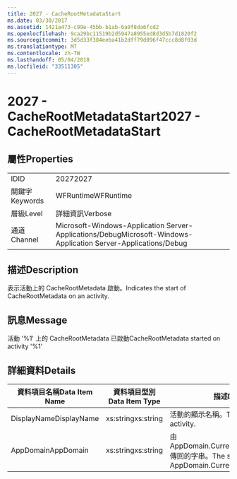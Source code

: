 ```yaml
---
title: 2027 - CacheRootMetadataStart
ms.date: 03/30/2017
ms.assetid: 1421a473-c99e-45bb-b1ab-6a9f8da6fcd2
ms.openlocfilehash: 9ca29bc11519b2d5947a8955ed8d3d5b7d1820f2
ms.sourcegitcommit: 3d5d33f384eeba41b2dff79d096f47ccc8d8f03d
ms.translationtype: MT
ms.contentlocale: zh-TW
ms.lasthandoff: 05/04/2018
ms.locfileid: "33511305"
---
```

# <a name="2027---cacherootmetadatastart"></a><span data-ttu-id="8625c-102">2027 - CacheRootMetadataStart</span><span class="sxs-lookup"><span data-stu-id="8625c-102">2027 - CacheRootMetadataStart</span></span>
## <a name="properties"></a><span data-ttu-id="8625c-103">屬性</span><span class="sxs-lookup"><span data-stu-id="8625c-103">Properties</span></span>  
  
|||  
|-|-|  
|<span data-ttu-id="8625c-104">ID</span><span class="sxs-lookup"><span data-stu-id="8625c-104">ID</span></span>|<span data-ttu-id="8625c-105">2027</span><span class="sxs-lookup"><span data-stu-id="8625c-105">2027</span></span>|  
|<span data-ttu-id="8625c-106">關鍵字</span><span class="sxs-lookup"><span data-stu-id="8625c-106">Keywords</span></span>|<span data-ttu-id="8625c-107">WFRuntime</span><span class="sxs-lookup"><span data-stu-id="8625c-107">WFRuntime</span></span>|  
|<span data-ttu-id="8625c-108">層級</span><span class="sxs-lookup"><span data-stu-id="8625c-108">Level</span></span>|<span data-ttu-id="8625c-109">詳細資訊</span><span class="sxs-lookup"><span data-stu-id="8625c-109">Verbose</span></span>|  
|<span data-ttu-id="8625c-110">通道</span><span class="sxs-lookup"><span data-stu-id="8625c-110">Channel</span></span>|<span data-ttu-id="8625c-111">Microsoft-Windows-Application Server-Applications/Debug</span><span class="sxs-lookup"><span data-stu-id="8625c-111">Microsoft-Windows-Application Server-Applications/Debug</span></span>|  
  
## <a name="description"></a><span data-ttu-id="8625c-112">描述</span><span class="sxs-lookup"><span data-stu-id="8625c-112">Description</span></span>  
 <span data-ttu-id="8625c-113">表示活動上的 CacheRootMetadata 啟動。</span><span class="sxs-lookup"><span data-stu-id="8625c-113">Indicates the start of CacheRootMetadata on an activity.</span></span>  
  
## <a name="message"></a><span data-ttu-id="8625c-114">訊息</span><span class="sxs-lookup"><span data-stu-id="8625c-114">Message</span></span>  
 <span data-ttu-id="8625c-115">活動 '%1' 上的 CacheRootMetadata 已啟動</span><span class="sxs-lookup"><span data-stu-id="8625c-115">CacheRootMetadata started on activity '%1'</span></span>  
  
## <a name="details"></a><span data-ttu-id="8625c-116">詳細資料</span><span class="sxs-lookup"><span data-stu-id="8625c-116">Details</span></span>  
  
|<span data-ttu-id="8625c-117">資料項目名稱</span><span class="sxs-lookup"><span data-stu-id="8625c-117">Data Item Name</span></span>|<span data-ttu-id="8625c-118">資料項目型別</span><span class="sxs-lookup"><span data-stu-id="8625c-118">Data Item Type</span></span>|<span data-ttu-id="8625c-119">描述</span><span class="sxs-lookup"><span data-stu-id="8625c-119">Description</span></span>|  
|--------------------|--------------------|-----------------|  
|<span data-ttu-id="8625c-120">DisplayName</span><span class="sxs-lookup"><span data-stu-id="8625c-120">DisplayName</span></span>|<span data-ttu-id="8625c-121">xs:string</span><span class="sxs-lookup"><span data-stu-id="8625c-121">xs:string</span></span>|<span data-ttu-id="8625c-122">活動的顯示名稱。</span><span class="sxs-lookup"><span data-stu-id="8625c-122">The display name of the activity.</span></span>|  
|<span data-ttu-id="8625c-123">AppDomain</span><span class="sxs-lookup"><span data-stu-id="8625c-123">AppDomain</span></span>|<span data-ttu-id="8625c-124">xs:string</span><span class="sxs-lookup"><span data-stu-id="8625c-124">xs:string</span></span>|<span data-ttu-id="8625c-125">由 AppDomain.CurrentDomain.FriendlyName 傳回的字串。</span><span class="sxs-lookup"><span data-stu-id="8625c-125">The string returned by AppDomain.CurrentDomain.FriendlyName.</span></span>|
